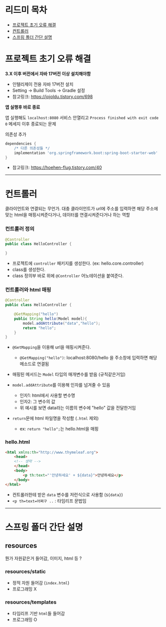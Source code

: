 # 리드미 목차

- [프로젝트 초기 오류 해결](#프로젝트-초기-오류-해결)
- [컨트롤러](#컨트롤러)
- [스프링 폴더 간단 설명](#스프링-폴더-간단-설명)


# 프로젝트 초기 오류 해결

**3.X 이후 버전에서 자바 17버전 이상 설치해야함**

- 인텔리제이 전용 자바 17버전 설치
- Setting -> Build Tools -> Gradle 설정  
- 참고링크: https://jojoldu.tistory.com/698


**앱 실행후 바로 종료**

앱 실행해도 `localhost:8080` 서비스 안열리고 
`Process finished with exit code 0` 메세지 이후 종료되는 문제

의존성 추가
```gradle
dependencies {
    /* 다른 의존성들 */
    implementation 'org.springframework.boot:spring-boot-starter-web'
}
```

- 참고링크: https://hoehen-flug.tistory.com/40

--- 

# 컨트롤러

클라이언트와 연결되는 무언가. 
대충 클라이언트가 url에 주소를 입력하면 해당 주소에 맞는 html을 매핑시켜준다거나, 데이터를 연결시켜준다거나 하는 역할


### 컨트롤러 정의
```java
@Controller
public class HelloController {
    
}
```

- 프로젝트에 `controller` 패키지를 생성한다. (ex: hello.core.controller)
- class를 생성한다.
- class 정의부 바로 위에 `@Controller` 어노테이션을 붙여준다.

### 컨트롤러와 html 매핑
```java
@Controller
public class HelloController {
    
    @GetMapping("hello")
    public String hello(Model model){
        model.addAttribute("data","hello");
        return "hello";
    }
}
```
- `@GetMapping`을 이용해 url을 매핑시켜준다. 
  - `@GetMapping("hello")`: localhost:8080/hello 을 주소창에 입력하면 해당 메소드로 연결됨


- 매핑된 메서드는 `Model` 타입의 매개변수를 받음 (규칙같은거임)
- `model.addAttribute`를 이용해 인자를 넘겨줄 수 있음
  - 인자1: html에서 사용할 변수명
  - 인자2: 그 변수의 값
  - 위 예시를 보면 data라는 이름의 변수에 "hello" 값을 전달한거임


- `return`문에 html 파일명을 작성함 (`.html` 제외)
  - ex: `return "hello";`는 hello.html을 매핑

### hello.html
```html
<html xmlns:th="http://www.thymeleaf.org">
    <head>
    <!-- 생략 -->
    </head>
    <body>
        <p th:text="'안녕하세요' + ${data}">안녕하세요</p>
    </body>
</html>
```

- 컨트롤러한테 받은 `data` 변수를 저런식으로 사용함 (`${data}`)
- `<p th=text=어쩌구 ..` : 타임리프 문법임

---

# 스프링 폴더 간단 설명

## resources
뭔가 자원같은거 들어감, 이미지, html 등 ?

### resources/static
- 정적 자원 들어감 (`index.html`) 
- 프로그래밍 X

### resources/templates
- 타임리프 기반 `html`들 들어감
- 프로그래밍 O 




